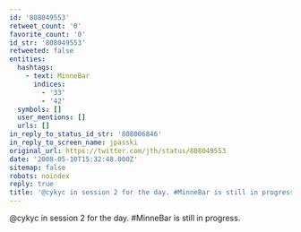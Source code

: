 ```yaml
---
id: '808049553'
retweet_count: '0'
favorite_count: '0'
id_str: '808049553'
retweeted: false
entities:
  hashtags:
    - text: MinneBar
      indices:
        - '33'
        - '42'
  symbols: []
  user_mentions: []
  urls: []
in_reply_to_status_id_str: '808006846'
in_reply_to_screen_name: jpasski
original_url: https://twitter.com/jth/status/808049553
date: '2008-05-10T15:32:48.000Z'
sitemap: false
robots: noindex
reply: true
title: '@cykyc in session 2 for the day. #MinneBar is still in progress.'
---
```


@cykyc in session 2 for the day. #MinneBar is still in progress.